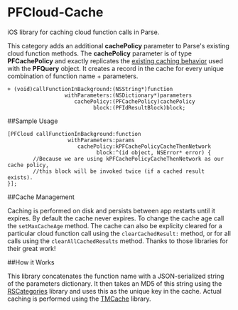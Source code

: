 PFCloud-Cache
=============

iOS library for caching cloud function calls in Parse.

This category adds an additional **cachePolicy** parameter to Parse's existing cloud function methods. The **cachePolicy** parameter is of type **PFCachePolicy** and exactly replicates the [existing caching behavior] used with the **PFQuery** object.  It creates a record in the cache for every unique combination of function name + parameters.

```
+ (void)callFunctionInBackground:(NSString*)function
                  withParameters:(NSDictionary*)parameters
                     cachePolicy:(PFCachePolicy)cachePolicy
                           block:(PFIdResultBlock)block;
```

##Sample Usage

```
[PFCloud callFunctionInBackground:function
                   withParameters:params
                      cachePolicy:kPFCachePolicyCacheThenNetwork
                            block:^(id object, NSError* error) {
		//Because we are using kPFCachePolicyCacheThenNetwork as our cache policy,
		//this block will be invoked twice (if a cached result exists). 
}];
```

##Cache Management

Caching is performed on disk and persists between app restarts until it expires. By default the cache never expires. To change the cache age call the ```setMaxCacheAge``` method. The cache can also be explicity cleared for a particular cloud function call using the ```clearCachedResult:``` method, or for all calls using the ```clearAllCachedResults``` method. Thanks to those libraries for their great work!

##How it Works

This library concatenates the function name with a JSON-serialized string of the parameters dictionary. It then takes an MD5 of this string using the [RSCategories] library and uses this as the unique key in the cache. Actual caching is performed using the [TMCache] library.

[existing caching behavior]: https://parse.com/docs/ios_guide#queries-caching/iOS
[RSCategories]: https://github.com/reejosamuel/RSCategories
[TMCache]:https://github.com/tumblr/TMCache

